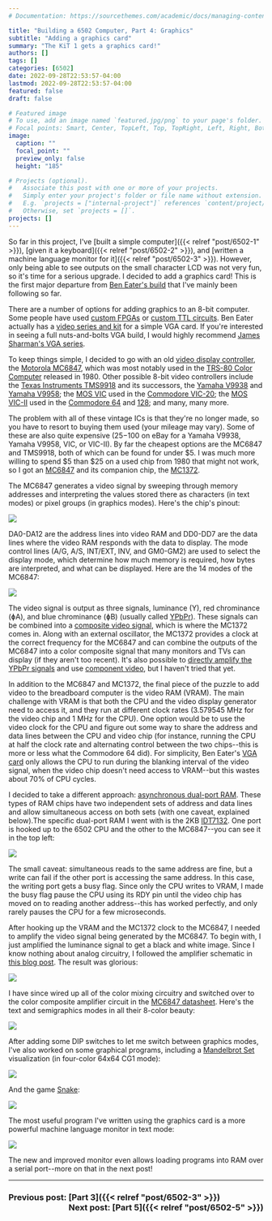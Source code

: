 ```yaml
---
# Documentation: https://sourcethemes.com/academic/docs/managing-content/

title: "Building a 6502 Computer, Part 4: Graphics"
subtitle: "Adding a graphics card"
summary: "The KiT 1 gets a graphics card!"
authors: []
tags: []
categories: [6502]
date: 2022-09-28T22:53:57-04:00
lastmod: 2022-09-28T22:53:57-04:00
featured: false
draft: false

# Featured image
# To use, add an image named `featured.jpg/png` to your page's folder.
# Focal points: Smart, Center, TopLeft, Top, TopRight, Left, Right, BottomLeft, Bottom, BottomRight.
image:
  caption: ""
  focal_point: ""
  preview_only: false
  height: "185"

# Projects (optional).
#   Associate this post with one or more of your projects.
#   Simply enter your project's folder or file name without extension.
#   E.g. `projects = ["internal-project"]` references `content/project/deep-learning/index.md`.
#   Otherwise, set `projects = []`.
projects: []
---
```


So far in this project, I've [built a simple computer]({{< relref "post/6502-1" >}}), [given it a keyboard]({{< relref "post/6502-2" >}}), and [written a machine language monitor for it]({{< relref "post/6502-3" >}}). However, only being able to see outputs on the small character LCD was not very fun, so it's time for a serious upgrade. I decided to add a graphics card! This is the first major departure from [Ben Eater's build](https://eater.net/6502) that I've mainly been following so far. 

There are a number of options for adding graphics to an 8-bit computer. Some people have used [custom FPGAs](https://www.skrasser.com/blog/2020/04/16/graphics-for-the-homebrew-6502-computer/) or [custom TTL circuits](https://hackaday.io/project/174865-configurable-video-output-for-6502-computers). Ben Eater actually has a [video series and kit](https://eater.net/vga) for a simple VGA card. If you're interested in seeing a full nuts-and-bolts VGA build, I would highly recommend [James Sharman's VGA series](https://youtu.be/K658R321f7I). 

To keep things simple, I decided to go with an old [video display controller](https://en.wikipedia.org/wiki/Video_display_controller), the [Motorola MC6847](https://en.wikipedia.org/wiki/Motorola_6847), which was most notably used in the [TRS-80 Color Computer](http://www.trs-80.org/color-computer-1/) released in 1980. Other possible 8-bit video controllers include the [Texas Instruments TMS9918](https://en.wikipedia.org/wiki/Texas_Instruments_TMS9918) and its successors, the [Yamaha V9938](https://en.wikipedia.org/wiki/Yamaha_V9938) and [Yamaha V9958](https://en.wikipedia.org/wiki/Yamaha_V9958); the [MOS VIC](https://en.wikipedia.org/wiki/MOS_Technology_VIC) used in the [Commodore VIC-20](https://youtu.be/yg04GyhS3ss); the [MOS VIC-II](https://en.wikipedia.org/wiki/MOS_Technology_VIC-II) used in the [Commodore 64](https://youtu.be/BpXFB8ZEH30) and [128](https://youtu.be/wzMsgnnDIRE); and many, many more. 

The problem with all of these vintage ICs is that they're no longer made, so you have to resort to buying them used (your mileage may vary). Some of these are also quite expensive ($25-$100 on eBay for a Yamaha V9938, Yamaha V9958, VIC, or VIC-II). By far the cheapest options are the MC6847 and TMS9918, both of which can be found for under $5. I was much more willing to spend $5 than $25 on a used chip from 1980 that might not work, so I got an [MC6847](MC6847-video.pdf) and its companion chip, the [MC1372](MC1372-tv.pdf).

The MC6847 generates a video signal by sweeping through memory addresses and interpreting the values stored there as characters (in text modes) or pixel groups (in graphics modes). Here's the chip's pinout:

  ![](images/mc6847-pinout.png)

  DA0-DA12 are the address lines into video RAM and DD0-DD7 are the data lines where the video RAM responds with the data to display. The mode control lines (A/G, A/S, INT/EXT, INV, and GM0-GM2) are used to select the display mode, which determine how much memory is required, how bytes are interpreted, and what can be displayed. Here are the 14 modes of the MC6847:

  ![](images/mc6847-modes.png)

The video signal is output as three signals, luminance (Y), red chrominance (ɸA), and blue chrominance (ɸB) (usually called [YPbPr](https://en.wikipedia.org/wiki/YPbPr)). These signals can be combined into a [composite video signal](https://en.wikipedia.org/wiki/Composite_video), which is where the MC1372 comes in. Along with an external oscillator, the MC1372 provides a clock at the correct frequency for the MC6847 and can combine the outputs of the MC6847 into a color composite signal that many monitors and TVs can display (if they aren't too recent). It's also possible to [directly amplify the YPbPr signals](https://youtu.be/rymjY1cT6DE) and use [component video](https://en.wikipedia.org/wiki/Component_video), but I haven't tried that yet.

In addition to the MC6847 and MC1372, the final piece of the puzzle to add video to the breadboard computer is the video RAM (VRAM). The main challenge with VRAM is that both the CPU and the video display generator need to access it, and they run at different clock rates (3.579545 MHz for the video chip and 1 MHz for the CPU). One option would be to use the video clock for the CPU and figure out some way to share the address and data lines between the CPU and video chip (for instance, running the CPU at half the clock rate and alternating control between the two chips--this is more or less what the Commodore 64 did). For simplicity, Ben Eater's [VGA card](https://eater.net/vga) only allows the CPU to run during the blanking interval of the video signal, when the video chip doesn't need access to VRAM--but this wastes about 70% of CPU cycles.

I decided to take a different approach: [asynchronous dual-port RAM](https://www.renesas.com/us/en/products/memory-logic/multi-port-memory/asynchronous-dual-port-rams). These types of RAM chips have two independent sets of address and data lines and allow simultaneous access on both sets (with one caveat, explained below).The specific dual-port RAM I went with is the 2KB [IDT7132](https://www.renesas.com/us/en/document/dst/713242-datasheet). One port is hooked up to the 6502 CPU and the other to the MC6847--you can see it in the top left:

  ![](images/computer-with-graphics.jpg)

The small caveat: simultaneous reads to the same address are fine, but a write can fail if the other port is accessing the same address. In this case, the writing port gets a busy flag. Since only the CPU writes to VRAM, I made the busy flag pause the CPU using its RDY pin until the video chip has moved on to reading another address--this has worked perfectly, and only rarely pauses the CPU for a few microseconds. 

After hooking up the VRAM and the MC1372 clock to the MC6847, I needed to amplify the video signal being generated by the MC6847. To begin with, I just amplified the luminance signal to get a black and white image. Since I know nothing about analog circuitry, I followed the amplifier schematic in [this blog post](https://pmig96.wordpress.com/2020/07/15/mc6847-test-circuit/). The result was glorious:

  ![](images/first-hello.jpg)

  I have since wired up all of the color mixing circuitry and switched over to the color composite amplifier circuit in the [MC6847 datasheet](MC6847-video.pdf). Here's the text and semigraphics modes in all their 8-color beauty:

  ![](images/color-character-set.jpg)

  After adding some DIP switches to let me switch between graphics modes, I've also worked on some graphical programs, including a [Mandelbrot Set](https://en.wikipedia.org/wiki/Mandelbrot_set) visualization (in four-color 64x64 CG1 mode):

  ![](images/mandelbrot.jpg)

  And the game [Snake](https://en.wikipedia.org/wiki/Snake_(video_game_genre)):

  ![](images/snake.jpg)

The most useful program I've written using the graphics card is a more powerful machine language monitor in text mode:

  ![](images/monitor.jpg)

The new and improved monitor even allows loading programs into RAM over a serial port--more on that in the next post!


--------

### Previous post: [Part 3]({{< relref "post/6502-3" >}})  <span style="float:right">Next post:  [Part 5]({{< relref "post/6502-5" >}})</span>




